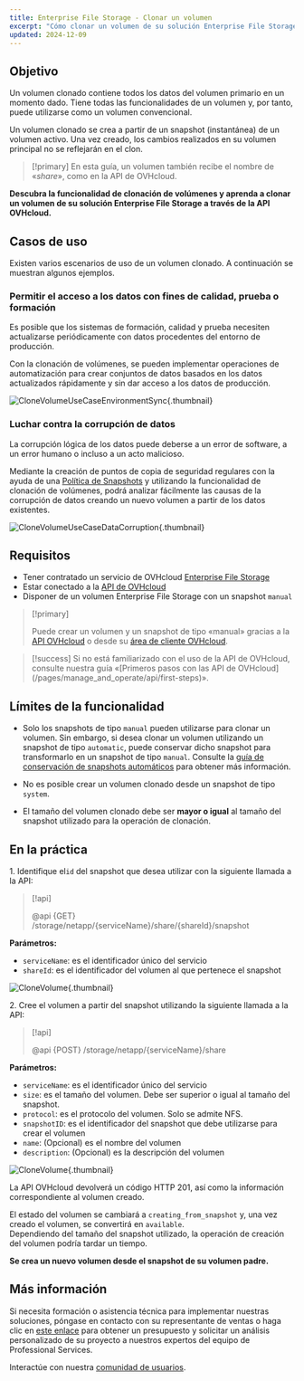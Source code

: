 ```yaml
---
title: Enterprise File Storage - Clonar un volumen
excerpt: "Cómo clonar un volumen de su solución Enterprise File Storage utilizando la API de OVHcloud"
updated: 2024-12-09
---
```


## Objetivo

Un volumen clonado contiene todos los datos del volumen primario en un momento dado. Tiene todas las funcionalidades de un volumen y, por tanto, puede utilizarse como un volumen convencional.<br>

Un volumen clonado se crea a partir de un snapshot (instantánea) de un volumen activo. Una vez creado, los cambios realizados en su volumen principal no se reflejarán en el clon.

> [!primary]
> En esta guía, un volumen también recibe el nombre de «*share*», como en la API de OVHcloud.

**Descubra la funcionalidad de clonación de volúmenes y aprenda a clonar un volumen de su solución Enterprise File Storage a través de la API OVHcloud.**

## Casos de uso

Existen varios escenarios de uso de un volumen clonado. A continuación se muestran algunos ejemplos.

### Permitir el acceso a los datos con fines de calidad, prueba o formación

Es posible que los sistemas de formación, calidad y prueba necesiten actualizarse periódicamente con datos procedentes del entorno de producción.<br>

Con la clonación de volúmenes, se pueden implementar operaciones de automatización para crear conjuntos de datos basados en los datos actualizados rápidamente y sin dar acceso a los datos de producción.

![CloneVolumeUseCaseEnvironmentSync](images/clone_volume_use_case_1.png){.thumbnail}

### Luchar contra la corrupción de datos

La corrupción lógica de los datos puede deberse a un error de software, a un error humano o incluso a un acto malicioso.<br>

Mediante la creación de puntos de copia de seguridad regulares con la ayuda de una [Política de Snapshots](/pages/storage_and_backup/file_storage/enterprise_file_storage/netapp_snapshot_policy) y utilizando la funcionalidad de clonación de volúmenes, podrá analizar fácilmente las causas de la corrupción de datos creando un nuevo volumen a partir de los datos existentes.

![CloneVolumeUseCaseDataCorruption](images/clone_volume_use_case_2.png){.thumbnail}

## Requisitos

- Tener contratado un servicio de OVHcloud [Enterprise File Storage](/links/storage/enterprise-file-storage)
- Estar conectado a la [API de OVHcloud](/links/api)
- Disponer de un volumen Enterprise File Storage con un snapshot `manual`

> [!primary]
>
> Puede crear un volumen y un snapshot de tipo «manual» gracias a la [API OVHcloud](/links/api) o desde su [área de cliente OVHcloud](/links/manager).

> [!success]
> Si no está familiarizado con el uso de la API de OVHcloud, consulte nuestra guía «[Primeros pasos con las API de OVHcloud] (/pages/manage_and_operate/api/first-steps)».

## Límites de la funcionalidad

- Solo los snapshots de tipo `manual` pueden utilizarse para clonar un volumen.
Sin embargo, si desea clonar un volumen utilizando un snapshot de tipo `automatic`, puede conservar dicho snapshot para transformarlo en un snapshot de tipo `manual`.
Consulte la [guía de conservación de snapshots automáticos](/pages/storage_and_backup/file_storage/enterprise_file_storage/netapp_hold_automatic_snapshot) para obtener más información.

- No es posible crear un volumen clonado desde un snapshot de tipo `system`.

- El tamaño del volumen clonado debe ser **mayor o igual** al tamaño del snapshot utilizado para la operación de clonación.

## En la práctica

1\. Identifique el`id` del snapshot que desea utilizar con la siguiente llamada a la API:

> [!api]
>
> @api {GET} /storage/netapp/{serviceName}/share/{shareId}/snapshot
>
 
**Parámetros:**

- `serviceName`: es el identificador único del servicio
- `shareId`: es el identificador del volumen al que pertenece el snapshot

![CloneVolume](images/clone_volume_step_1.png){.thumbnail}

2\. Cree el volumen a partir del snapshot utilizando la siguiente llamada a la API:

> [!api]
>
> @api {POST} /storage/netapp/{serviceName}/share
>

**Parámetros:**

- `serviceName`: es el identificador único del servicio
- `size`: es el tamaño del volumen. Debe ser superior o igual al tamaño del snapshot.
- `protocol`: es el protocolo del volumen. Solo se admite NFS.
- `snapshotID`: es el identificador del snapshot que debe utilizarse para crear el volumen
- `name`: (Opcional) es el nombre del volumen
- `description`: (Opcional) es la descripción del volumen

![CloneVolume](images/clone_volume_step_2.png){.thumbnail}

La API OVHcloud devolverá un código HTTP 201, así como la información correspondiente al volumen creado.<br>

El estado del volumen se cambiará a `creating_from_snapshot` y, una vez creado el volumen, se convertirá en `available`.<br>
Dependiendo del tamaño del snapshot utilizado, la operación de creación del volumen podría tardar un tiempo.

**Se crea un nuevo volumen desde el snapshot de su volumen padre.**

## Más información <a name="go-further"></a>

Si necesita formación o asistencia técnica para implementar nuestras soluciones, póngase en contacto con su representante de ventas o haga clic en [este enlace](/links/professional-services) para obtener un presupuesto y solicitar un análisis personalizado de su proyecto a nuestros expertos del equipo de Professional Services.

Interactúe con nuestra [comunidad de usuarios](/links/community).
